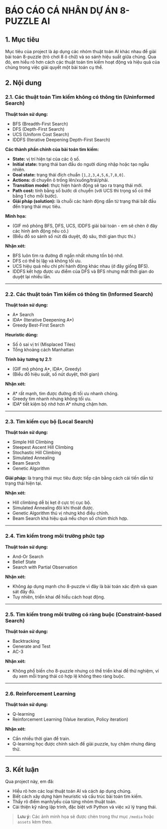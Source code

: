 # BÁO CÁO CÁ NHÂN DỰ ÁN 8-PUZZLE AI

## 1. Mục tiêu

Mục tiêu của project là áp dụng các nhóm thuật toán AI khác nhau để giải bài toán 8-puzzle (trò chơi 8 ô chữ) và so sánh hiệu suất giữa chúng. Qua đó, em hiểu rõ hơn cách các thuật toán tìm kiếm hoạt động và hiệu quả của chúng trong việc giải quyết một bài toán cụ thể.

## 2. Nội dung

### 2.1. Các thuật toán Tìm kiếm không có thông tin (Uninformed Search)

**Thuật toán sử dụng:**
- BFS (Breadth-First Search)
- DFS (Depth-First Search)
- UCS (Uniform Cost Search)
- IDDFS (Iterative Deepening Depth-First Search)

**Các thành phần chính của bài toán tìm kiếm:**
- **State:** vị trí hiện tại của các ô số.
- **Initial state:** trạng thái ban đầu do người dùng nhập hoặc tạo ngẫu nhiên.
- **Goal state:** trạng thái đích chuẩn `[1,2,3,4,5,6,7,8,0]`.
- **Actions:** di chuyển ô trống lên/xuống/trái/phải.
- **Transition model:** thực hiện hành động sẽ tạo ra trạng thái mới.
- **Path cost:** tính bằng số bước di chuyển (với UCS thì trọng số có thể bằng 1 cho mỗi bước).
- **Giải pháp (solution):** là chuỗi các hành động dẫn từ trạng thái bắt đầu đến trạng thái mục tiêu.

**Minh họa:**
- (GIF mô phỏng BFS, DFS, UCS, IDDFS giải bài toán - em sẽ chèn ở đây các hình ảnh động nếu có.)
- (Biểu đồ so sánh số nút đã duyệt, độ sâu, thời gian thực thi.)

**Nhận xét:**
- BFS luôn tìm ra đường đi ngắn nhất nhưng tốn bộ nhớ.
- DFS có thể bị lặp và không tối ưu.
- UCS hiệu quả nếu chi phí hành động khác nhau (ở đây giống BFS).
- IDDFS kết hợp được ưu điểm của DFS và BFS nhưng mất thời gian do duyệt lại nhiều lần.

---

### 2.2. Các thuật toán Tìm kiếm có thông tin (Informed Search)

**Thuật toán sử dụng:**
- A* Search
- IDA* (Iterative Deepening A*)
- Greedy Best-First Search

**Heuristic dùng:**
- Số ô sai vị trí (Misplaced Tiles)
- Tổng khoảng cách Manhattan

**Trình bày tương tự 2.1:**
- (GIF mô phỏng A*, IDA*, Greedy)
- (Biểu đồ hiệu suất, số nút duyệt, thời gian)

**Nhận xét:**
- A* rất mạnh, tìm được đường đi tối ưu nhanh chóng.
- Greedy tìm nhanh nhưng không tối ưu.
- IDA* tiết kiệm bộ nhớ hơn A* nhưng chậm hơn.

---

### 2.3. Tìm kiếm cục bộ (Local Search)

**Thuật toán sử dụng:**
- Simple Hill Climbing
- Steepest Ascent Hill Climbing
- Stochastic Hill Climbing
- Simulated Annealing
- Beam Search
- Genetic Algorithm

**Giải pháp:** là trạng thái mục tiêu được tiếp cận bằng cách cải tiến dần từ trạng thái hiện tại.

**Nhận xét:**
- Hill climbing dễ bị kẹt ở cực trị cục bộ.
- Simulated Annealing đôi khi thoát được.
- Genetic Algorithm thú vị nhưng khó điều chỉnh.
- Beam Search khá hiệu quả nếu chọn số chùm thích hợp.

---

### 2.4. Tìm kiếm trong môi trường phức tạp

**Thuật toán sử dụng:**
- And-Or Search
- Belief State
- Search with Partial Observation

**Nhận xét:**
- Không áp dụng mạnh cho 8-puzzle vì đây là bài toán xác định và quan sát đầy đủ.
- Tuy nhiên, triển khai để hiểu cách hoạt động.

---

### 2.5. Tìm kiếm trong môi trường có ràng buộc (Constraint-based Search)

**Thuật toán sử dụng:**
- Backtracking
- Generate and Test
- AC-3

**Nhận xét:**
- Không phổ biến cho 8-puzzle nhưng có thể triển khai để thử nghiệm, ví dụ xem mỗi trạng thái có hợp lệ không theo ràng buộc.

---

### 2.6. Reinforcement Learning

**Thuật toán sử dụng:**
- Q-learning
- Reinforcement Learning (Value iteration, Policy iteration)

**Nhận xét:**
- Cần nhiều thời gian để train.
- Q-learning học được chính sách để giải puzzle, tuy chậm nhưng đáng thử.

---

## 3. Kết luận

Qua project này, em đã:
- Hiểu rõ hơn các loại thuật toán AI và cách áp dụng chúng.
- Biết cách xây dựng hàm heuristic và cấu trúc bài toán tìm kiếm.
- Thấy rõ điểm mạnh/yếu của từng nhóm thuật toán.
- Cải thiện kỹ năng lập trình, đặc biệt với Python và việc xử lý trạng thái.

> **Lưu ý:** Các ảnh minh họa sẽ được chèn trong thư mục `/media` hoặc `assets` kèm theo.
